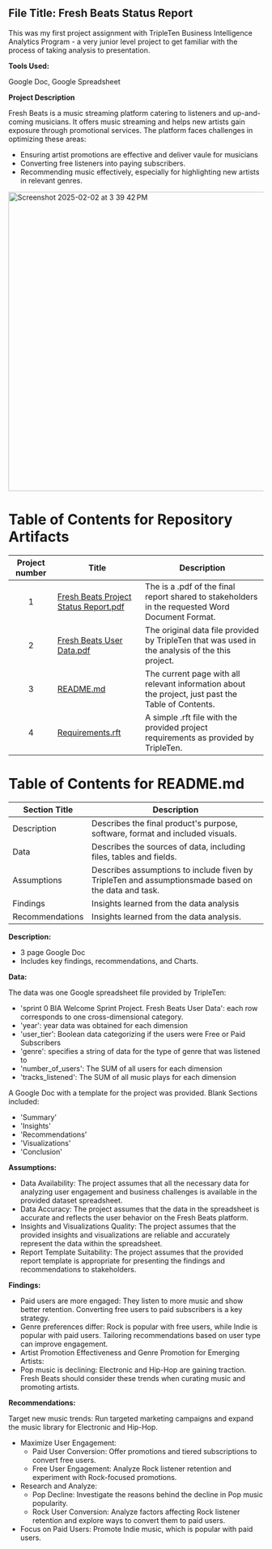 ## File Title: Fresh Beats Status Report

This was my first project assignment with TripleTen Business Intelligence Analytics Program - a very junior level project to get familiar with the process of taking analysis to presentation.

**Tools Used:**

Google Doc, Google Spreadsheet

**Project Description**

Fresh Beats is a music streaming platform catering to listeners and up-and-coming musicians. It offers music streaming and helps new artists gain exposure through promotional services. The platform faces challenges in optimizing these areas:

- Ensuring artist promotions are effective and deliver vaule for musicians
- Converting free listeners into paying subscribers.
- Recommending music effectively, especially for highlighting new artists in relevant genres.


<img width="590" alt="Screenshot 2025-02-02 at 3 39 42 PM" src="https://github.com/user-attachments/assets/ef45fa3e-c1ca-46a1-8800-19aa5c1b9bf0" />

# Table of Contents for Repository Artifacts

| Project number | Title | Description |
| :-----------: | ----------- |----------- |
| 1 | [Fresh Beats Project Status Report.pdf](https://github.com/zmite2000/Early-Data-Projects-TripleTen/blob/main/Fresh%20Beats/Fresh%20Beats%20Project%20Status%20Report.pdf) | The is a .pdf of the final report shared to stakeholders in the requested Word Document Format. |
| 2 | [Fresh Beats User Data.pdf](https://github.com/zmite2000/Early-Data-Projects-TripleTen/blob/main/Fresh%20Beats/Fresh%20Beats%20User%20Data.pdf) | The original data file provided by TripleTen that was used in the analysis of the this project. |
| 3 | [README.md](https://github.com/zmite2000/Early-Data-Projects-TripleTen/blob/main/Fresh%20Beats/README.md) | The current page with all relevant information about the project, just past the Table of Contents. |
| 4 | [Requirements.rft](https://github.com/zmite2000/Early-Data-Projects-TripleTen/blob/main/Fresh%20Beats/Requirements.rtf) | A simple .rft file with the provided project requirements as provided by TripleTen. |




# Table of Contents for README.md

| Section Title | Description |
| ------------- | ----------- |
| Description | Describes the final product's purpose, software, format and included visuals. |
| Data | Describes the sources of data, including files, tables and fields. |
| Assumptions | Describes assumptions to include fiven by TripleTen and assumptionsmade based on the data and task. |
| Findings | Insights learned from the data analysis |
| Recommendations | Insights learned from the data analysis. |


**Description:**

- 3 page Google Doc
- Includes key findings, recommendations, and Charts.

**Data:**

The data was one Google spreadsheet file provided by TripleTen:

- 'sprint 0  BIA Welcome Sprint Project. Fresh Beats User Data': each row corresponds to one cross-dimensional category.
- 'year': year data was obtained for each dimension
- 'user_tier': Boolean data categorizing if the users were Free or Paid Subscribers
- 'genre': specifies a string of data for the type of genre that was listened to
- 'number_of_users': The SUM of all users for each dimension
- 'tracks_listened': The SUM of all music plays for each dimension

A Google Doc with a template for the project was provided. Blank Sections included:

- 'Summary'
- 'Insights'
- 'Recommendations'
- 'Visualizations'
- 'Conclusion'

**Assumptions:**

- Data Availability: The project assumes that all the necessary data for analyzing user engagement and business challenges is available in the provided dataset spreadsheet.
- Data Accuracy: The project assumes that the data in the spreadsheet is accurate and reflects the user behavior on the Fresh Beats platform.
- Insights and Visualizations Quality: The project assumes that the provided insights and visualizations are reliable and accurately represent the data within the spreadsheet.
- Report Template Suitability: The project assumes that the provided report template is appropriate for presenting the findings and recommendations to stakeholders.

**Findings:**

- Paid users are more engaged: They listen to more music and show better retention. Converting free users to paid subscribers is a key strategy.
- Genre preferences differ: Rock is popular with free users, while Indie is popular with paid users. Tailoring recommendations based on user type can improve engagement.
- Artist Promotion Effectiveness and Genre Promotion for Emerging Artists:
- Pop music is declining: Electronic and Hip-Hop are gaining traction. Fresh Beats should consider these trends when curating music and promoting artists.

**Recommendations:**

Target new music trends: Run targeted marketing campaigns and expand the music library for Electronic and Hip-Hop.
- Maximize User Engagement:
    - Paid User Conversion: Offer promotions and tiered subscriptions to convert free users.
    - Free User Engagement: Analyze Rock listener retention and experiment with Rock-focused promotions.
- Research and Analyze:
    - Pop Decline: Investigate the reasons behind the decline in Pop music popularity.
    - Rock User Conversion: Analyze factors affecting Rock listener retention and explore ways to convert them to paid users.
- Focus on Paid Users: Promote Indie music, which is popular with paid users.
